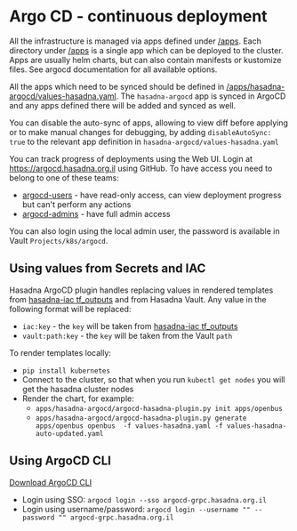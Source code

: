 # Argo CD - continuous deployment

All the infrastructure is managed via apps defined under [/apps](/apps).
Each directory under [/apps](/apps) is a single app which can be deployed to the cluster.
Apps are usually helm charts, but can also contain manifests or kustomize files.
See argocd documentation for all available options.

All the apps which need to be synced should be defined in [/apps/hasadna-argocd/values-hasadna.yaml](/apps/hasadna-argocd/values-hasadna.yaml).
The `hasadna-argocd` app is synced in ArgoCD and any apps defined there will be added and synced as well.

You can disable the auto-sync of apps, allowing to view diff before applying or 
to make manual changes for debugging, by adding `disableAutoSync: true` to the 
relevant app definition in `hasadna-argocd/values-hasadna.yaml`

You can track progress of deployments using the Web UI.
Login at https://argocd.hasadna.org.il using GitHub.
To have access you need to belong to one of these teams:
* [argocd-users](https://github.com/orgs/hasadna/teams/argocd-users) - have read-only access, can view deployment progress but can't perform any actions 
* [argocd-admins](https://github.com/orgs/hasadna/teams/argocd-admins) - have full admin access

You can also login using the local admin user, the password is available in Vault `Projects/k8s/argocd`.

## Using values from Secrets and IAC

Hasadna ArgoCD plugin handles replacing values in rendered templates from [hasadna-iac tf_outputs](https://github.com/hasadna/hasadna-iac/blob/main/kubernetes_tf_outputs.tf)
and from Hasadna Vault. Any value in the following format will be replaced:

* `iac:key` - the `key` will be taken from [hasadna-iac tf_outputs](https://github.com/hasadna/hasadna-iac/blob/main/kubernetes_tf_outputs.tf)
* `vault:path:key` - the `key` will be taken from the Vault `path`

To render templates locally:

* `pip install kubernetes`
* Connect to the cluster, so that when you run `kubectl get nodes` you will get the hasadna cluster nodes
* Render the chart, for example:
  * `apps/hasadna-argocd/argocd-hasadna-plugin.py init apps/openbus`
  * `apps/hasadna-argocd/argocd-hasadna-plugin.py generate apps/openbus openbus  -f values-hasadna.yaml -f values-hasadna-auto-updated.yaml`

## Using ArgoCD CLI

[Download ArgoCD CLI](https://argo-cd.readthedocs.io/en/stable/getting_started/#2-download-argo-cd-cli)

* Login using SSO: `argocd login --sso argocd-grpc.hasadna.org.il`
* Login using username/password: `argocd login --username "" --password "" argocd-grpc.hasadna.org.il`
